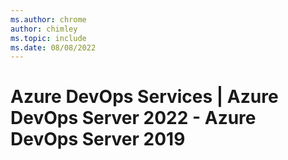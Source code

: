 ```yaml
---
ms.author: chrome
author: chimley
ms.topic: include
ms.date: 08/08/2022
---
```


# Azure DevOps Services | Azure DevOps Server 2022 - Azure DevOps Server 2019
